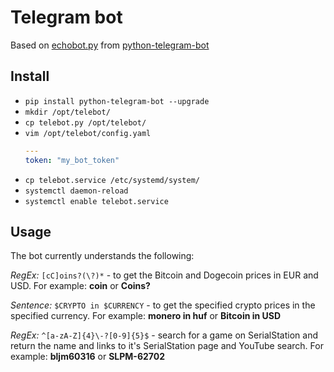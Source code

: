 Telegram bot
============

Based on [echobot.py](https://github.com/python-telegram-bot/python-telegram-bot/blob/master/examples/echobot.py) from [python-telegram-bot](https://github.com/python-telegram-bot/python-telegram-bot)

Install
-------

 * `pip install python-telegram-bot --upgrade`
 * `mkdir /opt/telebot/`
 * `cp telebot.py /opt/telebot/`
 * `vim /opt/telebot/config.yaml`
   ```yaml
   ---
   token: "my_bot_token"
   ```
 * `cp telebot.service /etc/systemd/system/`
 * `systemctl daemon-reload`
 * `systemctl enable telebot.service`

Usage
-----

The bot currently understands the following:

_RegEx:_ `[cC]oins?(\?)*` - to get the Bitcoin and Dogecoin prices in EUR and USD.
For example: **coin** or **Coins?**

_Sentence:_ `$CRYPTO in $CURRENCY` - to get the specified crypto prices in the specified currency.
For example: **monero in huf** or **Bitcoin in USD**

_RegEx:_ `^[a-zA-Z]{4}\-?[0-9]{5}$` - search for a game on SerialStation and return the name and links to it's SerialStation page and YouTube search.
For example: **bljm60316** or **SLPM-62702**

